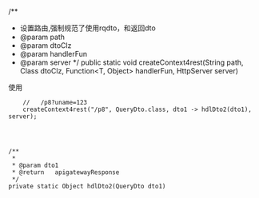 


/**
* 设置路由,强制规范了使用rqdto，和返回dto
* @param path
* @param dtoClz
* @param handlerFun
* @param server
*/
public static <T> void createContext4rest(String path, Class<T> dtoClz, Function<T, Object> handlerFun, HttpServer server) 


使用


        //   /p8?uname=123
        createContext4rest("/p8", QueryDto.class, dto1 -> hdlDto2(dto1), server);




    /**
     *
     * @param dto1
     * @return   apigatewayResponse
     */
    private static Object hdlDto2(QueryDto dto1) 